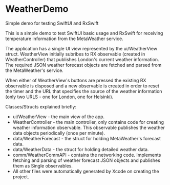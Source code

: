 # WeatherDemo
Simple demo for testing SwiftUI and RxSwift

This is a simple demo to test SwiftUI basic usage and RxSwift for receiving temperature information from the MetaWeather service.

The application has a single UI view represented by the ui/WeatherView struct.
WeatherView initially subribes to RX observable (created in WeatherController) that publishes London's current weather information.
The required JSON weather forecast objects are fetched and parsed from the MetaWeather's service.

When either of WeatherView's buttons are pressed the existing RX observable is disposed and a new observable is created in order to reset the timer and the URL that specifies the source of the weather information (only two URLS - one for London, one for Helsinki).

Classes/Structs explained briefly:

* ui/WeatherView - the main view of the app.
* WeatherController - the main controller, only contains code for creating weather information observable.
                    This observable publishes the weather data objects periodically (once per minute).
* data/WeatherForecast - the struct for holding MetaWeather's forecast data.
* data/WeatherData - the struct for holding detailed weather data.
* comm/WeatherCommAPI - contains the networking code. Implements fetching and parsing of weather forecast JSON objects and
                      publishes them as Single observables.
* All other files were automatically generated by Xcode on creating the project.
                      
